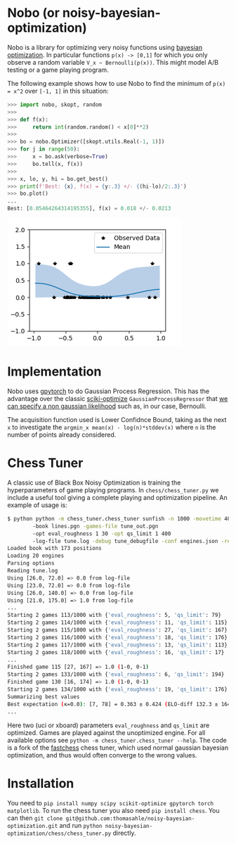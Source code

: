 # Nobo (or noisy-bayesian-optimization)
Nobo is a library for optimizing very noisy functions using [bayesian optimization](https://en.wikipedia.org/wiki/Bayesian_optimization).
In particular functions `p(x) -> [0,1]` for which you only observe a random variable `V_x ~ Bernoulli(p(x))`.
This might model A/B testing or a game playing program.

The following example shows how to use Nobo to find the minimum of `p(x) = x^2` over `[-1, 1]` in this situation:

```python
>>> import nobo, skopt, random
>>>
>>> def f(x):
>>>     return int(random.random() < x[0]**2)
>>>
>>> bo = nobo.Optimizer([skopt.utils.Real(-1, 1)])
>>> for j in range(50):
>>>     x = bo.ask(verbose=True)
>>>     bo.tell(x, f(x))
>>>
>>> x, lo, y, hi = bo.get_best()
>>> print(f'Best: {x}, f(x) = {y:.3} +/- {(hi-lo)/2:.3}')
>>> bo.plot()
...
Best: [0.05464264314195355], f(x) = 0.018 +/- 0.0213
```
![Screenshot](https://raw.githubusercontent.com/thomasahle/noisy-bayesian-optimization/master/static/demo.png)

# Implementation
Nobo uses [gpytorch](https://gpytorch.ai/) to do Gaussian Process Regression. This has the advantage over the classic [sciki-optimize](https://scikit-optimize.github.io/) `GaussianProcessRegressor` that [we can specify a non gaussian likelihood](https://gpytorch.readthedocs.io/en/latest/examples/04_Variational_and_Approximate_GPs/Non_Gaussian_Likelihoods.html) such as, in our case, Bernoulli.

The acquisition function used is Lower Confidnce Bound, taking as the next `x` to investigate the `argmin_x mean(x) - log(n)*stddev(x)` where `n` is the number of points already considered.

# Chess Tuner
A classic use of Black Box Noisy Optimization is training the hyperparameters of game playing programs.
In `chess/chess_tuner.py` we include a useful tool giving a complete playing and optimization pipeline.
An example of usage is:

```bash
$ python python -m chess_tuner.chess_tuner sunfish -n 1000 -movetime 40 -conrrency=20
        -book lines.pgn -games-file tune_out.pgn
        -opt eval_roughness 1 30 -opt qs_limit 1 400
        -log-file tune.log -debug tune_debugfile -conf engines.json -result-interval 10
Loaded book with 173 positions
Loading 20 engines
Parsing options
Reading tune.log
Using [26.0, 72.0] => 0.0 from log-file
Using [23.0, 72.0] => 0.0 from log-file
Using [26.0, 140.0] => 0.0 from log-file
Using [21.0, 175.0] => 1.0 from log-file
...
Starting 2 games 113/1000 with {'eval_roughness': 5, 'qs_limit': 79}
Starting 2 games 114/1000 with {'eval_roughness': 11, 'qs_limit': 115}
Starting 2 games 115/1000 with {'eval_roughness': 27, 'qs_limit': 167}
Starting 2 games 116/1000 with {'eval_roughness': 18, 'qs_limit': 176}
Starting 2 games 117/1000 with {'eval_roughness': 13, 'qs_limit': 113}
Starting 2 games 118/1000 with {'eval_roughness': 16, 'qs_limit': 17}
...
Finished game 115 [27, 167] => 1.0 (1-0, 0-1)
Starting 2 games 133/1000 with {'eval_roughness': 6, 'qs_limit': 194}
Finished game 130 [16, 174] => 1.0 (1-0, 0-1)
Starting 2 games 134/1000 with {'eval_roughness': 19, 'qs_limit': 176}
Summarizing best values
Best expectation (κ=0.0): [7, 78] = 0.363 ± 0.424 (ELO-diff 132.3 ± 164.0)
...
```

Here two (uci or xboard) parameters `eval_roughness` and `qs_limit` are optimized.
Games are played against the unoptimized engine.
For all available options see `python -m chess_tuner.chess_tuner --help`.
The code is a fork of the [fastchess](https://github.com/thomasahle/fastchess) chess tuner, which used normal gaussian bayesian optimization, and thus would often converge to the wrong values.

# Installation

You need to `pip install numpy scipy scikit-optimize gpytorch torch matplotlib`.
To run the chess tuner you also need `pip install chess`.
You can then `git clone git@github.com:thomasahle/noisy-bayesian-optimization.git` and run `python noisy-bayesian-optimization/chess/chess_tuner.py` directly.
